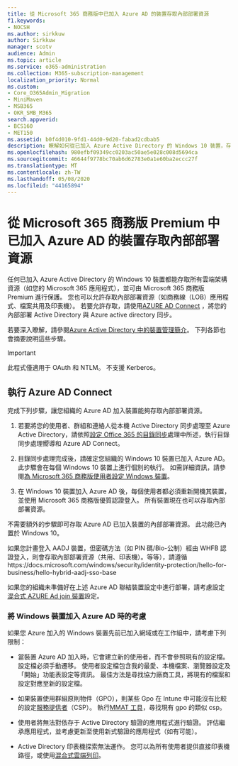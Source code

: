 ```yaml
---
title: 從 Microsoft 365 商務版中已加入 Azure AD 的裝置存取內部部署資源
f1.keywords:
- NOCSH
ms.author: sirkkuw
author: Sirkkuw
manager: scotv
audience: Admin
ms.topic: article
ms.service: o365-administration
ms.collection: M365-subscription-management
localization_priority: Normal
ms.custom:
- Core_O365Admin_Migration
- MiniMaven
- MSB365
- OKR_SMB_M365
search.appverid:
- BCS160
- MET150
ms.assetid: b0f4d010-9fd1-44d0-9d20-fabad2cdbab5
description: 瞭解如何從已加入 Azure Active Directory 的 Windows 10 裝置，存取內部部署資源（如商務線應用程式、檔案共用及印表機）。
ms.openlocfilehash: 980efbf09349cc0203ac50ae5e028c008d5694ca
ms.sourcegitcommit: 46644f9778bc70ab6d62783e0a1e60ba2eccc27f
ms.translationtype: MT
ms.contentlocale: zh-TW
ms.lasthandoff: 05/08/2020
ms.locfileid: "44165894"
---
```

# <a name="access-on-premises-resources-from-an-azure-ad-joined-device-in-microsoft-365-business-premium"></a>從 Microsoft 365 商務版 Premium 中已加入 Azure AD 的裝置存取內部部署資源

任何已加入 Azure Active Directory 的 Windows 10 裝置都能存取所有雲端架構資源（如您的 Microsoft 365 應用程式），並可由 Microsoft 365 商務版 Premium 進行保護。 您也可以允許存取內部部署資源（如商務線（LOB）應用程式、檔案共用及印表機）。 若要允許存取，請使用[AZURE AD Connect](https://docs.microsoft.com/azure/active-directory/connect/active-directory-aadconnect) ，將您的內部部署 Active Directory 與 Azure active directory 同步。 

若要深入瞭解，請參閱[Azure Active Directory 中的裝置管理簡介](https://docs.microsoft.com/azure/active-directory/device-management-introduction)。
下列各節也會摘要說明這些步驟。

> [!IMPORTANT]
> 此程式僅適用于 OAuth 和 NTLM。 不支援 Kerberos。
 
## <a name="run-azure-ad-connect"></a>執行 Azure AD Connect

完成下列步驟，讓您組織的 Azure AD 加入裝置能夠存取內部部署資源。
  
1. 若要將您的使用者、群組和連絡人從本機 Active Directory 同步處理至 Azure Active Directory，請依照[設定 Office 365 的目錄同步](https://docs.microsoft.com/office365/enterprise/set-up-directory-synchronization)處理中所述，執行目錄同步處理嚮導和 Azure AD Connect。
    
2. 目錄同步處理完成後，請確定您組織的 Windows 10 裝置已加入 Azure AD。 此步驟會在每個 Windows 10 裝置上進行個別的執行。 如需詳細資訊，請參閱[為 Microsoft 365 商務版使用者設定 Windows 裝置](set-up-windows-devices.md)。 
    
3. 在 Windows 10 裝置加入 Azure AD 後，每個使用者都必須重新開機其裝置，並使用 Microsoft 365 商務版優質認證登入。 所有裝置現在也可以存取內部部署資源。
    
不需要額外的步驟即可存取 Azure AD 已加入裝置的內部部署資源。 此功能已內置於 Windows 10。 

如果您計畫登入 AADJ 裝置，但密碼方法（如 PIN 碼/Bio-公制）經由 WHFB 認證登入，則會存取內部部署資源（共用、印表機）。等等），請遵循https://docs.microsoft.com/windows/security/identity-protection/hello-for-business/hello-hybrid-aadj-sso-base
  
如果您的組織未準備好在上述 Azure AD 聯結裝置設定中進行部署，請考慮設定[混合式 AZURE Ad join 裝置](manage-windows-devices.md)設定。
  
### <a name="considerations-when-you-join-windows-devices-to-azure-ad"></a>將 Windows 裝置加入 Azure AD 時的考慮

如果您 Azure 加入的 Windows 裝置先前已加入網域或在工作組中，請考慮下列限制：
  
- 當裝置 Azure AD 加入時，它會建立新的使用者，而不會參照現有的設定檔。 設定檔必須手動遷移。 使用者設定檔包含我的最愛、本機檔案、瀏覽器設定及「開始」功能表設定等資訊。 最佳方法是尋找協力廠商工具，將現有的檔案和設定對應至新的設定檔。

- 如果裝置使用群組原則物件（GPO），則某些 Gpo 在 Intune 中可能沒有比較的設定[服務提供者](https://docs.microsoft.com/windows/configuration/provisioning-packages/how-it-pros-can-use-configuration-service-providers)（CSP）。 執行[MMAT 工具](https://www.microsoft.com/download/details.aspx?id=45520)，尋找現有 gpo 的類似 csp。

- 使用者將無法對依存于 Active Directory 驗證的應用程式進行驗證。 評估繼承應用程式，並考慮更新至使用新式驗證的應用程式（如有可能）。

- Active Directory 印表機探索無法運作。 您可以為所有使用者提供直接印表機路徑，或使用[混合式雲端列印](https://docs.microsoft.com/windows-server/administration/hybrid-cloud-print/hybrid-cloud-print-deploy)。
